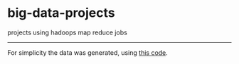 # big-data-projects
projects using hadoops map reduce jobs

---

For simplicity the data was generated, using [this code](https://github.com/tobias-mack/generate-dataset).
